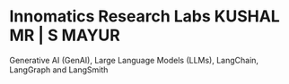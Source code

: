 # Innomatics Research Labs KUSHAL MR | S MAYUR
Generative AI (GenAI), Large Language Models (LLMs), LangChain, LangGraph and LangSmith
